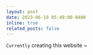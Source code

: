 ```yaml
---
layout: post
date: 2023-06-10 05:49:00-0400
inline: true
related_posts: false
---
```


`Currently` creating this website ~
